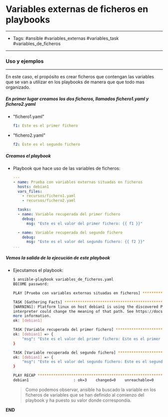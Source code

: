 # Variables externas de ficheros en playbooks

-----
- Tags: #ansible #variables_externas #variables_task #variables_de_ficheros
-----

### Uso y ejemplos
-----

En este caso, el propósito es crear ficheros que contengan las variables que se van a utilizar en los playbooks de manera que que todo mas organizado.

##### En primer lugar creamos los dos ficheros, llamados **fichero1.yaml** y **fichero2.yaml**

- "fichero1.yaml"

	```yaml
	f1: Este es el primer fichero
	```

- "fichero2.yaml"

	```yaml
	f2: Este es el segundo fichero
	```

##### Creamos el playbook 

- Playbook que hace uso de las variables de ficheros:

	```yaml
	---
	- name: Prueba con variables externas situadas en ficheros
	  hosts: debian1
	  vars_files:
	    - recursos/fichero1.yaml
	    - recursos/fichero2.yaml
	
	  tasks:
	  - name: Variable recuperada del primer fichero
	    debug:
	      msg: "Este es el valor del primer fichero: {{ f1 }}"
	
	  - name: Variable recuperada del segundo fichero
	    debug:
	      msg: "Este es el valor del segundo fichero: {{ f2 }}"
	...
	```

##### Vemos la salida de la ejecución de este playbook

- Ejecutamos el playbook:

	```bash
	$ ansible-playbook variables_de_ficheros.yaml 
	BECOME password: 
	
	PLAY [Prueba con variables externas situadas en ficheros] ********************************************************************************************
	
	TASK [Gathering Facts] *******************************************************************************************************************************
	[WARNING]: Platform linux on host debian1 is using the discovered Python interpreter at /usr/bin/python3.9, but future installation of another Python
	interpreter could change the meaning of that path. See https://docs.ansible.com/ansible-core/2.18/reference_appendices/interpreter_discovery.html for
	more information.
	ok: [debian1]
	
	TASK [Variable recuperada del primer fichero] ********************************************************************************************************
	ok: [debian1] => {
	    "msg": "Este es el valor del primer fichero: Este es el primer fichero"
	}
	
	TASK [Variable recuperada del segundo fichero] *******************************************************************************************************
	ok: [debian1] => {
	    "msg": "Este es el valor del segundo fichero: Este es el segundo fichero"
	}
	
	PLAY RECAP *******************************************************************************************************************************************
	debian1                    : ok=3    changed=0    unreachable=0    failed=0    skipped=0    rescued=0    ignored=0
	```

	> Como podemos observar, ansible ha buscado la variable en los ficheros de variables que se han definido al comienzo del playbook y ha puesto su valor donde correspondía. 


**END**